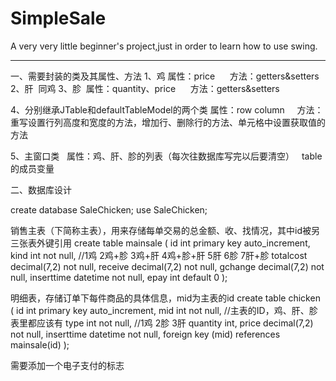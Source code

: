 # SimpleSale
A very very little beginner's project,just in order to learn how to use swing.

-----------------------------------
一、需要封装的类及其属性、方法
1、鸡  属性：price
      方法：getters&setters
2、肝  同鸡
3、胗  属性：quantity、price
      方法：getters&setters

4、分别继承JTable和defaultTableModel的两个类 属性：row column 
      方法：重写设置行列高度和宽度的方法，增加行、删除行的方法、单元格中设置获取值的方法
      
5、主窗口类   属性：鸡、肝、胗的列表（每次往数据库写完以后要清空）   table的成员变量   


二、数据库设计

create database SaleChicken;
use SaleChicken;

销售主表（下简称主表），用来存储每单交易的总金额、收、找情况，其中id被另三张表外键引用
create table mainsale (
id int primary key auto_increment,
kind int not null,      //1鸡 2鸡+胗 3鸡+肝 4鸡+胗+肝 5肝 6胗 7肝+胗 
totalcost decimal(7,2) not null,
receive decimal(7,2) not null,
gchange decimal(7,2) not null,
inserttime datetime not null,
epay int default 0
);

明细表，存储订单下每件商品的具体信息，mid为主表的id
create table chicken (
id int primary key auto_increment,
mid int not null,   //主表的ID，鸡、肝、胗表里都应该有
type int not null,  //1鸡 2胗 3肝
quantity int, 
price decimal(7,2) not null,
inserttime datetime not null,
foreign key (mid) references mainsale(id)
);

需要添加一个电子支付的标志

